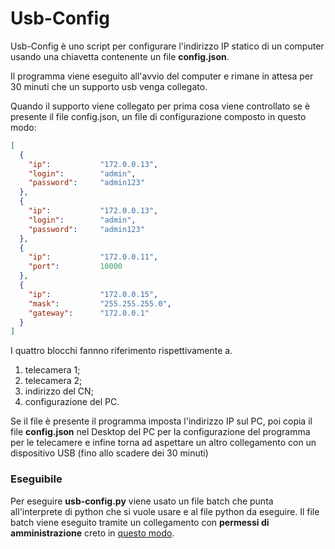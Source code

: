 # Usb-Config
Usb-Config è uno script per configurare l'indirizzo IP statico di un computer usando una chiavetta contenente un file **config.json**.

Il programma viene eseguito all'avvio del computer e rimane in attesa per 30 minuti che un supporto usb venga collegato.

Quando il supporto viene collegato per prima cosa viene controllato se è presente il file config.json, un file di configurazione composto in questo modo:

```json
[
  {
    "ip":           "172.0.0.13",
    "login":        "admin",
    "password":     "admin123"
  },
  {
    "ip":           "172.0.0.13",
    "login":        "admin",
    "password":     "admin123"
  },
  {
    "ip":           "172.0.0.11",
    "port":         10000
  },
  {
    "ip":           "172.0.0.15",
    "mask":         "255.255.255.0",
    "gateway":      "172.0.0.1"
  }
]
```

I quattro blocchi fannno riferimento rispettivamente a.

1. telecamera 1;
2. telecamera 2;
3. indirizzo del CN;
4. configurazione del PC.

Se il file è presente il programma imposta l'indirizzo IP sul PC, poi copia il file **config.json** nel Desktop del PC per la configurazione del programma per le telecamere e infine torna ad aspettare un altro collegamento con un dispositivo USB (fino allo scadere dei 30 minuti)

### Eseguibile
Per eseguire **usb-config.py** viene usato un file batch che punta all'interprete di python che si vuole usare e al file python da eseguire. Il file batch viene eseguito tramite un collegamento con **permessi di amministrazione** creto in [questo modo](https://www.tenforums.com/tutorials/57690-create-elevated-shortcut-without-uac-prompt-windows-10-a.html). 
